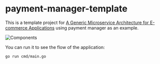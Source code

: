 # payment-manager-template

This is a template project for [A Generic Microservice Architecture for E-commerce Applications](https://carousell.atlassian.net/wiki/spaces/CS/pages/2241167368/WIP+A+Generic+Microservice+Architecture+for+E-commerce+Applications) using payment manager as an example.

![Components](https://github.com/hkkir/payment-manager-template/assets/151130158/1cbbdb33-e773-404c-8090-4380742c21f4)

You can run it to see the flow of the application:

`go run cmd/main.go`


